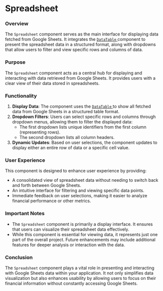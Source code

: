 # Spreadsheet

### Overview

The `Spreadsheet` component serves as the main interface for displaying data fetched from Google Sheets. It integrates the [`DataTable` ](../components/datatable.md)component to present the spreadsheet data in a structured format, along with dropdowns that allow users to filter and view specific rows and columns of data.



### Purpose

The `Spreadsheet` component acts as a central hub for displaying and interacting with data retrieved from Google Sheets. It provides users with a clear view of their data stored in spreadsheets.

### Functionality

1. **Display Data**: The component uses the [`DataTable` ](../components/datatable.md)to show all fetched data from Google Sheets in a structured table format.
2. **Dropdown Filters**: Users can select specific rows and columns through dropdown menus, allowing them to filter the displayed data:
   * The first dropdown lists unique identifiers from the first column (representing rows).
   * The second dropdown lists all column headers.
3. **Dynamic Updates**: Based on user selections, the component updates to display either an entire row of data or a specific cell value.

### User Experience

This component is designed to enhance user experience by providing:

* A consolidated view of spreadsheet data without needing to switch back and forth between Google Sheets.
* An intuitive interface for filtering and viewing specific data points.
* Immediate feedback on user selections, making it easier to analyze financial performance or other metrics.

### Important Notes

* The `Spreadsheet` component is primarily a display interface. It ensures that users can visualize their spreadsheet data effectively.
* While this component is essential for viewing data, it represents just one part of the overall project. Future enhancements may include additional features for deeper analysis or interaction with the data.

### Conclusion

The `Spreadsheet` component plays a vital role in presenting and interacting with Google Sheets data within your application. It not only simplifies data visualization but also enhances usability by allowing users to focus on their financial information without constantly accessing Google Sheets.

